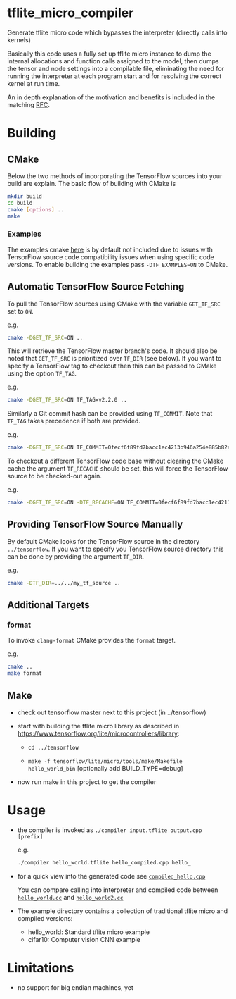 # tflite_micro_compiler

Generate tflite micro code which bypasses the interpreter (directly calls into kernels)

Basically this code uses a fully set up tflite micro instance to dump the internal allocations and
function calls assigned to the model, then dumps the tensor and node settings into a compilable
file, eliminating the need for running the interpreter at each program start and for resolving the correct
kernel at run time.

An in depth explanation of the motivation and benefits is included in the matching [RFC](https://docs.google.com/document/d/1wDqC50sjCaWyQxsSn_Y-XAGh8-ozIgm2HDzX_b9DIyo/edit?usp=sharing).

# Building

## CMake

Below the two methods of incorporating the TensorFlow sources into your build are
explain.
The basic flow of building with CMake is

``` bash
mkdir build
cd build
cmake [options] ..
make
```

### Examples 
The examples cmake [here](examples/CMakeLists.txt) is by default not included due to issues with TensorFlow source code compatibility issues when using specific code versions.
To enable building the examples pass `-DTF_EXAMPLES=ON` to CMake.

## Automatic TensorFlow Source Fetching

To pull the TensorFlow sources using CMake with the variable `GET_TF_SRC`
set to `ON`. 

e.g.

``` bash
cmake -DGET_TF_SRC=ON ..
```

This will retrieve the TensorFlow master branch's code. 
It should also be noted that `GET_TF_SRC` is prioritized over `TF_DIR` (see below).
If you want to specify a TensorFlow tag to checkout then this can be passed to
CMake using the option `TF_TAG`. 

e.g.

``` bash
cmake -DGET_TF_SRC=ON TF_TAG=v2.2.0 ..
```

Similarly a Git commit hash can be provided using `TF_COMMIT`. Note that
`TF_TAG` takes precedence if both are provided.

e.g.

```bash
cmake -DGET_TF_SRC=ON TF_COMMIT=0fecf6f89fd7bacc1ec4213b946a254e885b82ac ..
```

To checkout a different TensorFlow code base without clearing the CMake cache
the argument `TF_RECACHE` should be set, this will force the TensorFlow
source to be checked-out again.

e.g.

```bash
cmake -DGET_TF_SRC=ON -DTF_RECACHE=ON TF_COMMIT=0fecf6f89fd7bacc1ec4213b946a254e885b82ac ..
```

## Providing TensorFlow Source Manually

By default CMake looks for the TensorFlow source in the directory `../tensorflow`.
If you want to specify you TensorFlow source directory this can be done by
providing the argument `TF_DIR`. 

e.g.

``` bash
cmake -DTF_DIR=../../my_tf_source ..
```

## Additional Targets

### format

To invoke `clang-format` CMake provides the `format` target.

e.g.

```bash 
cmake ..
make format
```

## Make

- check out tensorflow master next to this project (in ../tensorflow)
- start with building the tflite micro library as described in https://www.tensorflow.org/lite/microcontrollers/library:

  - `cd ../tensorflow`

  - `make -f tensorflow/lite/micro/tools/make/Makefile hello_world_bin`
    [optionally add BUILD_TYPE=debug]

- now run  make  in this project to get the compiler

# Usage

- the compiler is invoked as `./compiler input.tflite output.cpp [prefix]`

    e.g.

    ``` bash 
    ./compiler hello_world.tflite hello_compiled.cpp hello_
    ```

- for a quick view into the generated code see [`compiled_hello.cpp`](https://github.com/cpetig/tflite_micro_compiler/blob/master/examples/compiled_hello.cpp)

  You can compare calling into interpreter and compiled code between [`hello_world.cc`](https://github.com/cpetig/tflite_micro_compiler/blob/master/examples/hello_world.cc)
  and [`hello_world2.cc`](https://github.com/cpetig/tflite_micro_compiler/blob/master/examples/hello_world2.cc)

- The example directory contains a collection of traditional tflite micro and compiled versions:

  - hello_world: Standard tflite micro example
  - cifar10: Computer vision CNN example

# Limitations

- no support for big endian machines, yet
